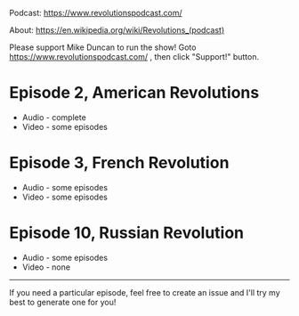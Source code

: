 Podcast: https://www.revolutionspodcast.com/

About: https://en.wikipedia.org/wiki/Revolutions_(podcast)

Please support Mike Duncan to run the show! Goto https://www.revolutionspodcast.com/ , then click "Support!" button.

# Episode 2, American Revolutions

- Audio - complete
- Video - some episodes

# Episode 3, French Revolution

- Audio - some episodes
- Video - some episodes

# Episode 10, Russian Revolution

- Audio - some episodes
- Video - none

--------

If you need a particular episode, feel free to create an issue and I'll try my best to generate one for you!
